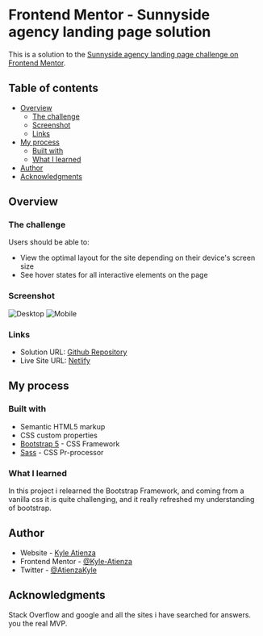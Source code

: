 # Frontend Mentor - Sunnyside agency landing page solution

This is a solution to the [Sunnyside agency landing page challenge on Frontend Mentor](https://www.frontendmentor.io/challenges/sunnyside-agency-landing-page-7yVs3B6ef).

## Table of contents

- [Overview](#overview)
  - [The challenge](#the-challenge)
  - [Screenshot](#screenshot)
  - [Links](#links)
- [My process](#my-process)
  - [Built with](#built-with)
  - [What I learned](#what-i-learned)
- [Author](#author)
- [Acknowledgments](#acknowledgments)

## Overview

### The challenge

Users should be able to:

- View the optimal layout for the site depending on their device's screen size
- See hover states for all interactive elements on the page

### Screenshot

![Desktop](https://user-images.githubusercontent.com/60304502/129816219-cc30118e-dc18-4bdd-ab6e-cebfabf817fb.png)
![Mobile](https://user-images.githubusercontent.com/60304502/129816257-2cae0188-68f3-4516-8804-b4b224e224ce.png)

### Links

- Solution URL: [Github Repository](https://github.com/Kyle-Atienza/Sunnyside-Landing-Page/settings/pages)
- Live Site URL: [Netlify](https://kyle-fem-sunnyside.netlify.app/)

## My process

### Built with

- Semantic HTML5 markup
- CSS custom properties
- [Bootstrap 5](https://getbootstrap.com/) - CSS Framework
- [Sass](https://sass-lang.com/) - CSS Pr-processor

### What I learned

In this project i relearned the Bootstrap Framework, and coming from a vanilla css it is quite challenging, and it really refreshed my understanding of bootstrap.

## Author

- Website - [Kyle Atienza](https://kyle-atienza.github.io/Portfolio/)
- Frontend Mentor - [@Kyle-Atienza](https://www.frontendmentor.io/profile/Kyle-Atienza)
- Twitter - [@AtienzaKyle](https://twitter.com/AtienzaKyle)

## Acknowledgments

Stack Overflow and google and all the sites i have searched for answers. you the real MVP.
